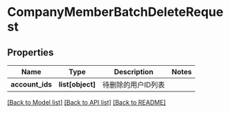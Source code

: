 # CompanyMemberBatchDeleteRequest

## Properties
Name | Type | Description | Notes
------------ | ------------- | ------------- | -------------
**account_ids** | **list[object]** | 待删除的用户ID列表 | 

[[Back to Model list]](../README.md#documentation-for-models) [[Back to API list]](../README.md#documentation-for-api-endpoints) [[Back to README]](../README.md)

